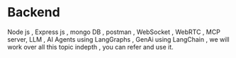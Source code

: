 # Backend
Node js , Express js , mongo DB , postman , WebSocket , WebRTC , MCP server, LLM , AI Agents using LangGraphs , GenAi using LangChain , we will work over all this topic indepth , you can refer and use it.
